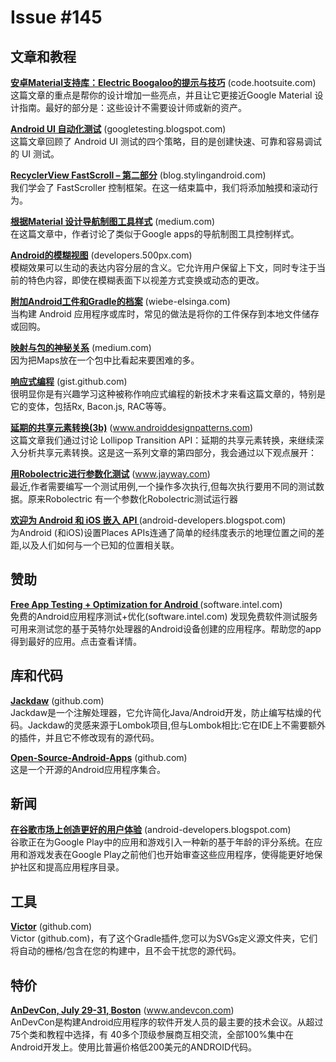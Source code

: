 # Issue #145



## 文章和教程

**[安卓Material支持库：Electric Boogaloo的提示与技巧](tips-and-tricks.md)** (code.hootsuite.com)  
这篇文章的重点是帮你的设计增加一些亮点，并且让它更接近Google Material 设计指南。最好的部分是：这些设计不需要设计师或新的资产。

**[Android UI 自动化测试](android-ui-auto-testing.md)** (googletesting.blogspot.com)   
这篇文章回顾了 Android UI 测试的四个策略，目的是创建快速、可靠和容易调试的 UI 测试。

**[RecyclerView FastScroll – 第二部分](recy-fastsrcoll.md)** (blog.stylingandroid.com)   
我们学会了 FastScroller 控制框架。在这一结束篇中，我们将添加触摸和滚动行为。 

**[根据Material 设计导航制图工具样式](navi-drawer-styling.md)** (medium.com)   
在这篇文章中，作者讨论了类似于Google apps的导航制图工具控制样式。
  
**[Android的模糊视图](a-blurring-view.md)** (developers.500px.com)   
模糊效果可以生动的表达内容分层的含义。它允许用户保留上下文，同时专注于当前的特色内容，即使在模糊表面下以视差方式变换或动态的更改。 

**[附加Android工件和Gradle的档案](archive-additional-android-artifacts.md)** (wiebe-elsinga.com)   
当构建 Android 应用程序或库时，常见的做法是将你的工件保存到本地文件储存或回购。 
 
**[映射与包的神秘关系](mysterious-case.md)** (medium.com)   
因为把Maps放在一个包中比看起来要困难的多。
 
**[响应式编程](introduction-to-RP.md)** (gist.github.com)   
很明显你是有兴趣学习这种被称作响应式编程的新技术才来看这篇文章的，特别是它的变体，包括Rx, Bacon.js, RAC等等。
 
**[延期的共享元素转换(3b)](postponed-shared-element-transitions.md)** (www.androiddesignpatterns.com)   
这篇文章我们通过讨论 Lollipop Transition API：延期的共享元素转换，来继续深入分析共享元素转换。这是这一系列文章的第四部分，我会通过以下观点展开： 
 
**[用Robolectric进行参数化测试](parameterized-testing-with-robolectric.md)** (www.jayway.com)   
最近,作者需要编写一个测试用例,一个操作多次执行,但每次执行要用不同的测试数据。原来Robolectric 有一个参数化Robolectric测试运行器
 
**[欢迎为 Android 和 iOS 嵌入 API ](hello-palces-api.md)** (android-developers.blogspot.com)   
为Android (和iOS)设置Places APIs连通了简单的经纬度表示的地理位置之间的差距,以及人们如何与一个已知的位置相关联。

## 赞助

**[Free App Testing + Optimization for Android ](https://software.intel.com/en-us/android/app-testing)** (software.intel.com)    
免费的Android应用程序测试+优化(software.intel.com) 发现免费软件测试服务可用来测试您的基于英特尔处理器的Android设备创建的应用程序。帮助您的app得到最好的应用。点击查看详情。


## 库和代码

**[Jackdaw](https://github.com/vbauer/jackdaw)** (github.com)   
Jackdaw是一个注解处理器，它允许简化Java/Android开发，防止编写枯燥的代码。Jackdaw的灵感来源于Lombok项目,但与Lombok相比:它在IDE上不需要额外的插件，并且它不修改现有的源代码。
 
**[Open-Source-Android-Apps](https://github.com/pcqpcq/open-source-android-apps)** (github.com)   
这是一个开源的Android应用程序集合。  

## 新闻

**[在谷歌市场上创造更好的用户体验](creating-better-user-experiences.md)** (android-developers.blogspot.com)   
谷歌正在为Google Play中的应用和游戏引入一种新的基于年龄的评分系统。在应用和游戏发表在Google Play之前他们也开始审查这些应用程序，使得能更好地保护社区和提高应用程序目录。
## 工具


**[Victor](https://github.com/trello/victor)** (github.com)   
Victor (github.com)，有了这个Gradle插件,您可以为SVGs定义源文件夹，它们将自动的栅格/包含在您的构建中，且不会干扰您的源代码。

## 特价  

**[AnDevCon, July 29-31, Boston](http://www.andevcon.com/)** (www.andevcon.com)    
AnDevCon是构建Android应用程序的软件开发人员的最主要的技术会议。从超过75个类和教程中选择，有 40多个顶级参展商互相交流，全部100%集中在Android开发上。使用比普遍价格低200美元的ANDROID代码。
